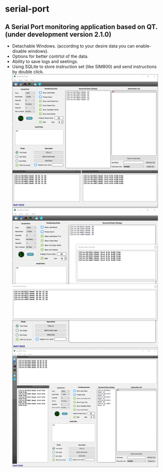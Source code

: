 # serial-port
A Serial Port monitoring application based on QT. (under development version 2.1.0)
-----------------------------------------------------------------------------------
- Detachable Windows. (according to your desire data you can enable-disable windows).
- Options for better contrtol of the data.
- Ability to save logs and seetings. 
- Using SQLite to store instruction set (like SIM800) and send instructions by double click.
![img](https://github.com/MahmoodShabanifard/MyApplications/blob/main/1.png)
![img](https://github.com/MahmoodShabanifard/MyApplications/blob/main/2.png)
![img](https://github.com/MahmoodShabanifard/MyApplications/blob/main/3.png)
